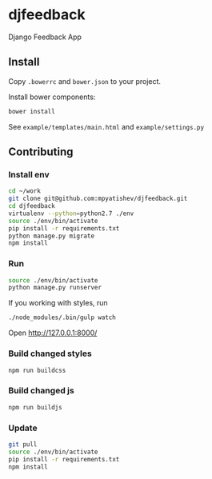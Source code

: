 djfeedback
==========

Django Feedback App

## Install

Copy `.bowerrc` and `bower.json` to your project.

Install bower components:
```sh
bower install
```

See `example/templates/main.html` and `example/settings.py`

## Contributing
### Install env
```sh
cd ~/work
git clone git@github.com:mpyatishev/djfeedback.git
cd djfeedback
virtualenv --python=python2.7 ./env
source ./env/bin/activate
pip install -r requirements.txt
python manage.py migrate
npm install
```

### Run
```sh
source ./env/bin/activate
python manage.py runserver
```
If you working with styles, run
```sh
./node_modules/.bin/gulp watch
```
Open http://127.0.0.1:8000/

### Build changed styles
```sh
npm run buildcss
```

### Build changed js
```sh
npm run buildjs
```

### Update
```sh
git pull
source ./env/bin/activate
pip install -r requirements.txt
npm install
```
